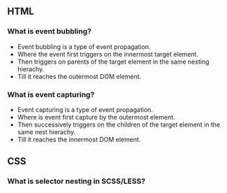 ## HTML

### What is event bubbling?

- Event bubbling is a type of event propagation.
- Where the event first triggers on the innermost target element.
- Then triggers on parents of the target element in the same nesting hierachy.
- Till it reaches the outermost DOM element.

### What is event capturing?

- Event capturing is a type of event propagation.
- Where is event first capture by the outermost element.
- Then successively triggers on the children of the target element in the same nest hierachy.
- Till it reaches the innermost DOM element.

## CSS

### What is selector nesting in SCSS/LESS?
